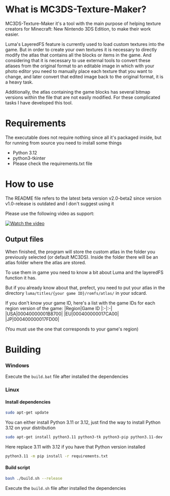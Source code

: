 # What is MC3DS-Texture-Maker?
MC3DS-Texture-Maker it's a tool with the main purpose of helping texture creators for Minecraft: New Nintendo 3DS Edition, to make their work easier.

Luma's LayeredFS feature is currently used to load custom textures into the game. But in order to create your own textures it is necessary to directly modify the atlas that contains all the blocks or items in the game. And considering that it is necessary to use external tools to convert these atlases from the original format to an editable image in which with your photo editor you need to manually place each texture that you want to change, and later convert that edited image back to the original format, it is a heavy task.

Additionally, the atlas containing the game blocks has several bitmap versions within the file that are not easily modified. For these complicated tasks I have developed this tool.
# Requirements
The executable does not require nothing since all it's packaged inside, but for running from source you need to install some things
- Python 3.12
- python3-tkinter
- Please check the requirements.txt file
# How to use
The README file refers to the latest beta version v2.0-beta2 since version v1.0-release is outdated and I don't suggest using it

Please use the following video as support:

[![Watch the video](https://img.youtube.com/vi/aXB5lkiK7o4/hqdefault.jpg)](https://www.youtube.com/embed/aXB5lkiK7o4)

## Output files
When finished, the program will store the custom atlas in the folder you previously selected (or default MC3DS). Inside the folder there will be an atlas folder where the atlas are stored.

To use them in game you need to know a bit about Luma and the layeredFS function it has.

But if you already know about that, prefect, you need to put your atlas in the directory `luma/titles/{your game ID}/romfs/atlas/` in your sdcard.

If you don't know your game ID, here's a list with the game IDs for each region version of the game:
|Region|Game ID
|:-|:-|
|USA|00040000001B8700|
|EU|000400000017CA00|
|JP|000400000017FD00|

(You must use the one that corresponds to your game's region)
# Building
### Windows
Execute the `build.bat` file after installed the dependencies

### Linux
#### Install dependencies
```bash
sudo apt-get update
```
You can either install Python 3.11 or 3.12, just find the way to install Python 3.12 on your distribution
```bash
sudo apt-get install python3.11 python3-tk python3-pip python3.11-dev
```
Here replace 3.11 with 3.12 if you have that Python version installed
```bash
python3.11 -m pip install -r requirements.txt
```
#### Build script
```bash
bash ./build.sh --release
```
Execute the `build.sh` file after installed the dependencies
